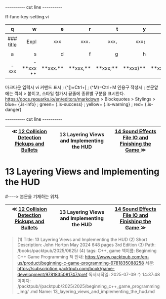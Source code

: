 
---------- cut line ----------

ff-func-key-setting.vi

| q     | w     | e     | r     | t     | y     | u     | i     | o     | p     |
:------:|------:|------:|------:|------:|------:|------:|------:|------:|------:|
|### title | ``` ``` Expl| `xxx `|`xxx.`|`xxx,`|`xxx;`|`xxx)`|`xxx:`|`xxx}`| 없 음 |
| a     | s     | d     | f     | g     | h     | j     | k     | l     |
|- `xxx`|- \*\*xxx \*\*| \*\*xxx.\*\*| \*\*xxx,\*\*| \*\*xxx;\*\*| \*\*xxx)\*\*| \*\*xxx:\*\*| \*\*xxx}\*\*|

마크다운 입력시 vi 커맨드 표시 ; (^[)=Ctrl+[ ; (^M)=Ctrl+M
인용구 작성시 ; 본문앞에는 꺽쇠 > 붙이고, 스타일 첨가시 끝줄에 종류별 구분을 표시한다.
https://docs.requarks.io/en/editors/markdown > Blockquotes > Stylings >
blue= {.is-info} ; green= {.is-success} ; yellow= {.is-warning} ; red= {.is-danger}

---------- cut line ----------

| ≪ [ 12 Collision Detection Pickups and Bullets ](/books/packtpub/2025/0625_beginning_c++_game_programming/12) | 13 Layering Views and Implementing the HUD | [ 14 Sound Effects File IO and Finishing the Game ](/books/packtpub/2025/0625_beginning_c++_game_programming/14) ≫ |
|:----:|:----:|:----:|

# 13 Layering Views and Implementing the HUD
#----> 본문을 기재하는 위치.



| ≪ [ 12 Collision Detection Pickups and Bullets ](/books/packtpub/2025/0625_beginning_c++_game_programming/12) | 13 Layering Views and Implementing the HUD | [ 14 Sound Effects File IO and Finishing the Game ](/books/packtpub/2025/0625_beginning_c++_game_programming/14) ≫ |
|:----:|:----:|:----:|

> (1) Title: 13 Layering Views and Implementing the HUD
> (2) Short Description: John Horton May 2024 648 pages 3rd Edition
> (3) Path: /books/packtpub/2025/0625/
> (4) tags: C++, game
> 책이름: Beginning C++ Game Programming
> 책 안내: https://www.packtpub.com/en-us/product/beginning-c-game-programming-9781835088258
> 서문: https://subscription.packtpub.com/book/game-development/9781835081747/pref
> 독서시작일: 2025-07-09 수 14:37:48
> 이미지: /packtpub//packtpub/2025/2025/beginning_c++_game_programming_img/
> .md Name: 13_layering_views_and_implementing_the_hud.md


